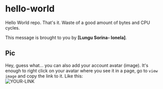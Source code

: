 # hello-world

Hello World repo. That's it. Waste of a good amount of bytes and CPU cycles.

This message is brought to you by **[Lungu Sorina- Ionela]**.

## Pic

Hey, guess what... you can also add your account avatar (image). It's enough to right click on your avatar where you see it in a page, go to `view image` and copy the link to it.
Like this:  
![YOUR-LINK](https://avatars2.githubusercontent.com/u/7242607?s=60&v=4)
